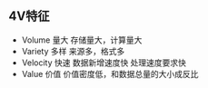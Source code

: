 ## 4V特征

- Volume 量大 存储量大，计算量大
- Variety 多样 来源多，格式多
- Velocity 快速 数据新增速度快 处理速度要求快
- Value 价值 价值密度低，和数据总量的大小成反比
